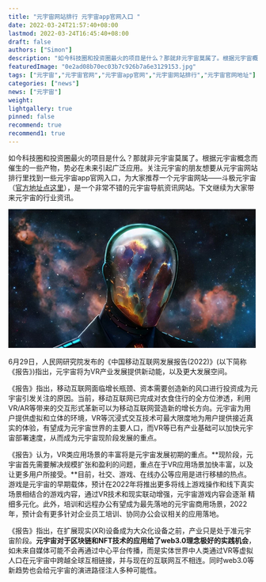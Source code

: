 ```yaml
---
title: "元宇宙网站排行 元宇宙app官网入口 "
date: 2022-03-24T21:57:40+08:00
lastmod: 2022-03-24T16:45:40+08:00
draft: false
authors: ["Simon"]
description: "如今科技圈和投资圈最火的项目是什么？那就非元宇宙莫属了。根据元宇宙概念而催生的一些产物，势必在未来引起广泛应用。"
featuredImage: "0e2ad08b70ec03b7c926b7a6e3129153.jpg"
tags: ["元宇宙","元宇宙官网","元宇宙app官网","元宇宙网站排行","元宇宙官网地址"]
categories: ["news"]
news: ["元宇宙"]
weight: 
lightgallery: true
pinned: false
recommend: true
recommend1: true
---
```

如今科技圈和投资圈最火的项目是什么？那就非元宇宙莫属了。根据元宇宙概念而催生的一些产物，势必在未来引起广泛应用。关注元宇宙的朋友想要从元宇宙网站排行里找到一些元宇宙app官网入口，为大家推荐一个元宇宙网站——斗极元宇宙（[官方地址点这里](https://demo.metabd.io/)），是一个非常不错的元宇宙导航资讯网站。下文继续为大家带来元宇宙的行业资讯。

![配图一](0e2ad08b70ec03b7c926b7a6e3129153.jpg)

6月29日，人民网研究院发布的《中国移动互联网发展报告(2022)》(以下简称《报告》)指出，元宇宙将为VR产业发展提供新动能，以及更大发展空间。

《报告》指出，移动互联网面临增长瓶颈、资本需要创造新的风口进行投资成为元宇宙引发关注的原因。当前，移动互联网已完成对衣食住行的全方位渗透，利用VR/AR等带来的交互形式革新可以为移动互联网营造新的增长方向。元宇宙为用户提供虚拟和立体的环境，VR等沉浸式交互技术可最大限度地为用户提供接近真实的体验，有望成为元宇宙世界的主要人口，而VR等已有产业基础可以加快元宇宙部署速度，从而成为元宇宙现阶段发展的重点。

《报告》认为，VR类应用场景的丰富将是元宇宙发展初期的重点。**现阶段，元宇宙首先需要解决规模扩张和盈利的问题，重点在于VR应用场景加快丰富，以及让更多用户所接受。**目前，社交、游戏、在线办公等应用是进行移植的热点。游戏是元宇宙的早期载体，预计在2022年将推出更多将线上游戏操作和线下真实场景相结合的游戏内容，通过VR技术和现实联动增强，元宇宙游戏内容会逐渐 精细多元化。此外，培训和远程办公有望成为最先落地的元宇宙商用场景，2022年，预计会有更多针对企业员工培训、协同办公会议相关的应用落地。

《报告》指出，在扩展现实(XR)设备成为大众化设备之前，产业只是处于准元宇宙阶段。**元宇宙对于区块链和NFT技术的应用给了web3.0理念极好的实践机会**，如未来自媒体可能不会再通过中心平台传播，而是实体世界中人类通过VR等虚拟人口在元宇宙中跨越全球互相链接，并与现在的互联网互不相连。同时web3.0等新趋势也会给元宇宙的演进路径注人多种可能性。